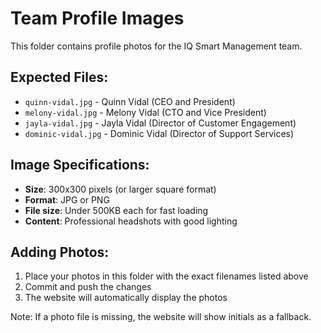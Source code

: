 # Team Profile Images

This folder contains profile photos for the IQ Smart Management team.

## Expected Files:
- `quinn-vidal.jpg` - Quinn Vidal (CEO and President)
- `melony-vidal.jpg` - Melony Vidal (CTO and Vice President)
- `jayla-vidal.jpg` - Jayla Vidal (Director of Customer Engagement)
- `dominic-vidal.jpg` - Dominic Vidal (Director of Support Services)

## Image Specifications:
- **Size**: 300x300 pixels (or larger square format)
- **Format**: JPG or PNG
- **File size**: Under 500KB each for fast loading
- **Content**: Professional headshots with good lighting

## Adding Photos:
1. Place your photos in this folder with the exact filenames listed above
2. Commit and push the changes
3. The website will automatically display the photos

Note: If a photo file is missing, the website will show initials as a fallback.